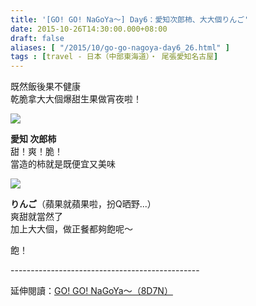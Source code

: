 ```yaml
---
title: '[GO! GO! NaGoYa～] Day6：愛知次郎柿、大大個りんご'
date: 2015-10-26T14:30:00.000+08:00
draft: false
aliases: [ "/2015/10/go-go-nagoya-day6_26.html" ]
tags : [travel - 日本（中部東海道）・ 尾張愛知名古屋]
---
```


既然飯後果不健康  
乾脆拿大大個爆甜生果做宵夜啦！  

![](/images/nagoya6f.jpg)

**愛知 次郎柿**  
甜！爽！脆！  
當造的柿就是既便宜又美味  

![](/images/nagoya6f1.jpg)

**りんご**（蘋果就蘋果啦，扮Q晒野...）  
爽甜就當然了  
加上大大個，做正餐都夠飽呢～  
  
飽！  
  
\-----------------------------------------------  
  
延伸閱讀：[GO! GO! NaGoYa～（8D7N）](https://hidie.net/nagoya8d7n/)
